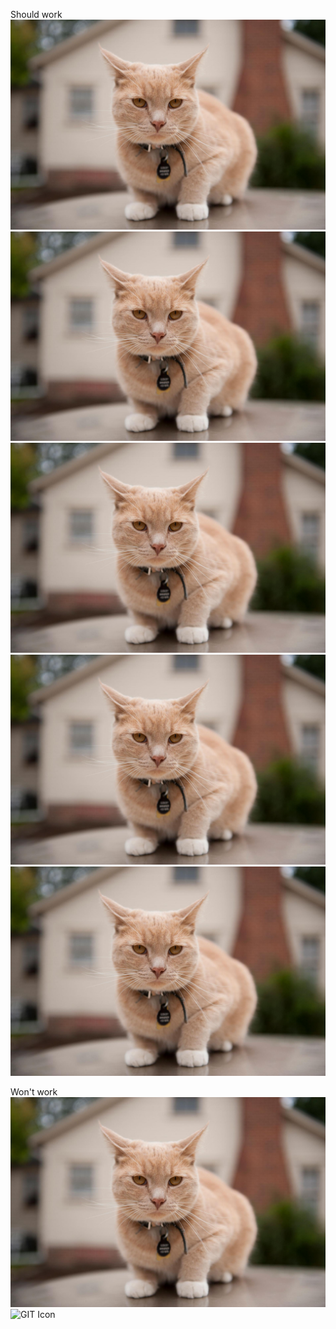Should work
![GIT Icon](/../../cat3.png)
![GIT Icon](/../..//cat3.png)
![GIT Icon](/../..\\cat3.png)
![GIT Icon](/..\\../cat3.png)
![GIT Icon](/..\\..\\cat3.png)

Won't work
![GIT Icon](/../..\cat3.png)
![GIT Icon](/..\../cat3.png)
